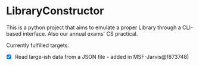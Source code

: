 # LibraryConstructor

This is a python project that aims to emulate a proper Library through a CLI-based interface. Also our annual exams' CS practical.

Currently fulfilled targets:

- [x] Read large-ish data from a JSON file - added in MSF-Jarvis@f873748)
